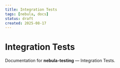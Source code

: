 ```yaml
---
title: Integration Tests
tags: [nebula, docs]
status: draft
created: 2025-08-17
---
```


# Integration Tests

Documentation for **nebula-testing** — Integration Tests.

